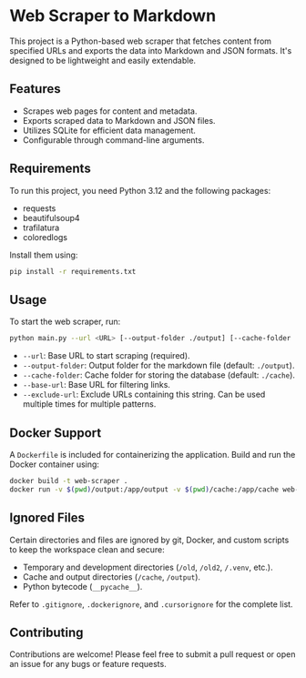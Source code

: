 # Web Scraper to Markdown

This project is a Python-based web scraper that fetches content from specified URLs and exports the data into Markdown and JSON formats. It's designed to be lightweight and easily extendable.

## Features

- Scrapes web pages for content and metadata.
- Exports scraped data to Markdown and JSON files.
- Utilizes SQLite for efficient data management.
- Configurable through command-line arguments.

## Requirements

To run this project, you need Python 3.12 and the following packages:

- requests
- beautifulsoup4
- trafilatura
- coloredlogs

Install them using:

```bash
pip install -r requirements.txt
```

## Usage

To start the web scraper, run:

```bash
python main.py --url <URL> [--output-folder ./output] [--cache-folder ./cache] [--base-url <BASE_URL>] [--exclude-url <EXCLUDE_URL>]
```

- `--url`: Base URL to start scraping (required).
- `--output-folder`: Output folder for the markdown file (default: `./output`).
- `--cache-folder`: Cache folder for storing the database (default: `./cache`).
- `--base-url`: Base URL for filtering links.
- `--exclude-url`: Exclude URLs containing this string. Can be used multiple times for multiple patterns.

## Docker Support

A `Dockerfile` is included for containerizing the application. Build and run the Docker container using:

```bash
docker build -t web-scraper .
docker run -v $(pwd)/output:/app/output -v $(pwd)/cache:/app/cache web-scraper --url <URL>
```

## Ignored Files

Certain directories and files are ignored by git, Docker, and custom scripts to keep the workspace clean and secure:

- Temporary and development directories (`/old`, `/old2`, `/.venv`, etc.).
- Cache and output directories (`/cache`, `/output`).
- Python bytecode (`__pycache__`).

Refer to `.gitignore`, `.dockerignore`, and `.cursorignore` for the complete list.

## Contributing

Contributions are welcome! Please feel free to submit a pull request or open an issue for any bugs or feature requests.

